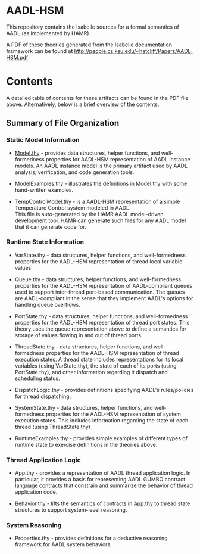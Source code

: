 # AADL-HSM

This repository contains the Isabelle sources for a formal semantics of AADL (as implemented by HAMR).

A PDF of these theories generated from the Isabelle documentation framework can be found at
http://people.cs.ksu.edu/~hatcliff/Papers/AADL-HSM.pdf

# Contents #

A detailed table of contents for these artifacts can be found in the PDF file above.  Alternatively,
below is a brief overview of the contents.

## Summary of File Organization ##

### Static Model Information ###

* [Model.thy](Model.thy) - provides data structures, helper functions, and well-formedness properties for AADL-HSM representation 
of AADL instance models.  An AADL instance model is the primary artifact used by AADL analysis, verification, 
and code generation tools.

* ModelExamples.thy - illustrates the definitions in Model.thy with some hand-written examples.

* TempControlModel.thy - is a AADL-HSM representation of a simple Temperature Control system modeled in AADL.  
This file is auto-generated by the HAMR AADL model-driven development tool.   HAMR can generate such files
for any AADL model that it can generate code for.

### Runtime State Information ###

* VarState.thy - data structures, helper functions, and well-formedness properties for the AADL-HSM representation of thread local variable values.

* Queue.thy - data structures, helper functions, and well-formedness properties for the AADL-HSM representation of AADL-compliant queues used to support inter-thread port-based communication.  The queues are AADL-compliant in the sense that they implement AADL's options for handling queue overflows.

* PortState.thy - data structures, helper functions, and well-formedness properties for the AADL-HSM representation of thread port states.  This theory uses the queue representation above to define a semantics for storage of values flowing in and out of thread ports.

* ThreadState.thy - data structures, helper functions, and well-formedness properties for the AADL-HSM representation of thread execution states.  A thread state includes representations for its local variables (using VarState.thy), the state of each of its ports (using PortState.thy), and other information regarding it dispatch and scheduling status.

* DispatchLogic.thy - provides definitions specifying AADL's rules/policies for thread dispatching.

* SystemState.thy - data structures, helper functions, and well-formedness properties for the AADL-HSM representation of system execution states.   This includes information regarding the state of each thread (using ThreadState.thy) 

* RuntimeExamples.thy - provides simple examples of different types of runtime state to exercise definitions in the theories above.

### Thread Application Logic ###

* App.thy - provides a representation of AADL thread application logic.  In particular, it provides a basis for representing AADL GUMBO contract language contracts that constrain and summarize the behavior of thread application code.  

* Behavior.thy - lifts the semantics of contracts in App.thy to thread state structures to support system-level reasoning.

### System Reasoning ###

* Properties.thy - provides definitions for a deductive reasoning framework for AADL system behaviors.

